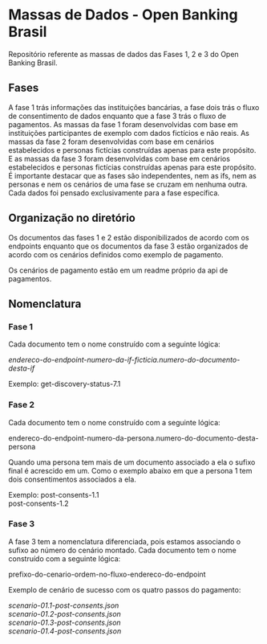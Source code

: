 # Massas de Dados - Open Banking Brasil

Repositório referente as massas de dados das Fases 1, 2 e 3 do Open Banking Brasil.

## Fases

A fase 1 trás informações das instituições bancárias, a fase dois trás o fluxo de consentimento de dados 
enquanto que a fase 3 trás o fluxo de pagamentos. 
As massas da fase 1 foram desenvolvidas com base em instituições participantes de exemplo com dados fictícios e não reais. 
As massas da fase 2 foram desenvolvidas com base em cenários estabelecidos e personas fictícias construídas apenas para este propósito. 
E as massas da fase 3 foram desenvolvidas com base em cenários estabelecidos e personas fictícias construídas apenas para este propósito. 
É importante destacar que as fases são independentes, nem as ifs, nem as personas e nem os cenários de uma fase se cruzam em nenhuma outra.
Cada dados foi pensado exclusivamente para a fase específica.

## Organização no diretório

Os documentos das fases 1 e 2 estão disponibilizados de acordo com os endpoints enquanto que os documentos 
da fase 3 estão organizados de acordo com os cenários definidos como exemplo de pagamento. 

Os cenários de pagamento estão em um readme próprio da api de pagamentos. 

## Nomenclatura
### Fase 1

Cada documento tem o nome construído com a seguinte lógica: 

*endereco-do-endpoint-numero-da-if-ficticia.numero-do-documento-desta-if*  

Exemplo:
get-discovery-status-7.1

### Fase 2

Cada documento tem o nome construído com a seguinte lógica: 

endereco-do-endpoint-numero-da-persona.numero-do-documento-desta-persona

Quando uma persona tem mais de um documento associado a ela o sufixo final é acrescido em um.
Como o exemplo abaixo em que a persona 1 tem dois consentimentos associados a ela. 

Exemplo:
post-consents-1.1  
post-consents-1.2  

### Fase 3

A fase 3 tem a nomenclatura diferenciada, pois estamos associando o sufixo ao número do cenário montado.
Cada documento tem o nome construído com a seguinte lógica: 

prefixo-do-cenario-ordem-no-fluxo-endereco-do-endpoint

Exemplo de cenário de sucesso com os quatro passos do pagamento:

*scenario-01.1-post-consents.json*  
*scenario-01.2-post-consents.json*  
*scenario-01.3-post-consents.json*  
*scenario-01.4-post-consents.json*  